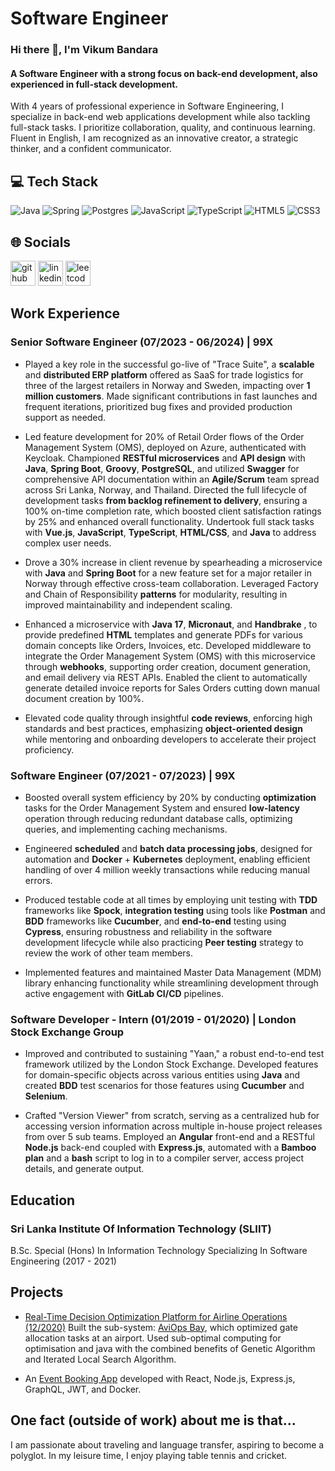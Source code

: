 # Software Engineer

### Hi there 👋, I'm Vikum Bandara
#### A Software Engineer with a strong focus on back-end development, also experienced in full-stack development.

With 4 years of professional experience in Software Engineering, I specialize in back-end web applications development while also tackling full-stack tasks. I prioritize collaboration, quality, and continuous learning. Fluent in English, I am recognized as an innovative creator, a strategic thinker, and a confident communicator.

## 💻 Tech Stack
![Java](https://img.shields.io/badge/java-%23ED8B00.svg?style=for-the-badge&logo=openjdk&logoColor=white) ![Spring](https://img.shields.io/badge/spring-%236DB33F.svg?style=for-the-badge&logo=spring&logoColor=white) ![Postgres](https://img.shields.io/badge/postgres-%23316192.svg?style=for-the-badge&logo=postgresql&logoColor=white) ![JavaScript](https://img.shields.io/badge/javascript-%23323330.svg?style=for-the-badge&logo=javascript&logoColor=%23F7DF1E) ![TypeScript](https://img.shields.io/badge/typescript-%23007ACC.svg?style=for-the-badge&logo=typescript&logoColor=white) ![HTML5](https://img.shields.io/badge/html5-%23E34F26.svg?style=for-the-badge&logo=html5&logoColor=white) ![CSS3](https://img.shields.io/badge/css3-%231572B6.svg?style=for-the-badge&logo=css3&logoColor=white)

## 🌐 Socials
[<img src='https://cdn.jsdelivr.net/npm/simple-icons@3.0.1/icons/github.svg' alt='github' height='40'>](https://github.com/vikumR)  [<img src='https://cdn.jsdelivr.net/npm/simple-icons@3.0.1/icons/linkedin.svg' alt='linkedin' height='40'>](https://www.linkedin.com/in/vikum-bandara/)  [<img src='https://cdn.jsdelivr.net/npm/simple-icons@3.0.1/icons/leetcode.svg' alt='leetcode' height='40'>](https://leetcode.com/u/VRB11/)  

## Work Experience
### Senior Software Engineer (07/2023 - 06/2024) | 99X
- Played a key role in the successful go-live of "Trace Suite", a **scalable** and **distributed ERP platform** offered as SaaS for trade logistics for three of the largest retailers in Norway and Sweden, impacting over **1 million customers**. Made significant contributions in fast launches and frequent iterations, prioritized bug fixes and provided production support as needed.

- Led feature development for 20% of Retail Order flows of the Order Management System (OMS), deployed on Azure, authenticated with Keycloak. Championed **RESTful microservices** and **API design** with **Java**, **Spring Boot**, **Groovy**, **PostgreSQL**, and utilized **Swagger** for comprehensive API documentation within an **Agile/Scrum** team spread across Sri Lanka, Norway, and Thailand. Directed the full lifecycle of development tasks **from backlog refinement to delivery**, ensuring a 100% on-time completion rate, which boosted client satisfaction ratings by 25% and enhanced overall functionality. Undertook full stack tasks with **Vue.js**, **JavaScript**, **TypeScript**, **HTML/CSS**, and **Java** to address complex user needs.

- Drove a 30% increase in client revenue by spearheading a microservice with **Java** and **Spring Boot** for a new feature set for a major retailer in Norway through effective cross-team collaboration. Leveraged Factory and Chain of Responsibility **patterns** for modularity, resulting in improved maintainability and independent scaling.

- Enhanced a microservice with **Java 17**, **Micronaut**, and **Handbrake** , to provide predefined **HTML** templates and generate PDFs for various domain concepts like Orders, Invoices, etc. Developed middleware to integrate the Order Management System (OMS) with this microservice through **webhooks**, supporting order creation, document generation, and email delivery via REST APIs. Enabled the client to automatically generate detailed invoice reports for Sales Orders cutting down manual document creation by 100%.

- Elevated code quality through insightful **code reviews**, enforcing high standards and best practices, emphasizing **object-oriented design** while mentoring and onboarding developers to accelerate their project proficiency.

### Software Engineer (07/2021 - 07/2023) | 99X
- Boosted overall system efficiency by 20% by conducting **optimization** tasks for the Order Management System and ensured **low-latency** operation through reducing redundant database calls, optimizing queries, and implementing caching mechanisms.

- Engineered **scheduled** and **batch data processing jobs**, designed for automation and **Docker** + **Kubernetes** deployment, enabling efficient handling of over 4 million weekly transactions while reducing manual errors.

- Produced testable code at all times by employing unit testing with **TDD** frameworks like **Spock**, **integration testing** using tools like **Postman** and **BDD** frameworks like **Cucumber**, and **end-to-end** testing using **Cypress**, ensuring robustness and reliability in the software development lifecycle while also practicing **Peer testing** strategy to review the work of other team members.

- Implemented features and maintained Master Data Management (MDM) library enhancing functionality while streamlining development through active engagement with **GitLab CI/CD** pipelines.

### Software Developer - Intern (01/2019 - 01/2020) | London Stock Exchange Group
- Improved and contributed to sustaining "Yaan," a robust end-to-end test framework utilized by the London Stock Exchange. Developed features for domain-specific objects across various entities using **Java** and created **BDD** test scenarios for those features using **Cucumber** and **Selenium**.

- Crafted "Version Viewer" from scratch, serving as a centralized hub for accessing version information across multiple in-house project releases from over 5 sub teams. Employed an **Angular** front-end and a RESTful **Node.js** back-end coupled with **Express.js**, automated with a **Bamboo plan** and a **bash** script to log in to a compiler server, access project details, and generate output.

## Education
### Sri Lanka Institute Of Information Technology (SLIIT)
B.Sc. Special (Hons) In Information Technology Specializing In Software Engineering (2017 - 2021)

## Projects
- [Real-Time Decision Optimization Platform for Airline Operations (12/2020)](https://ieeexplore.ieee.org/document/9357157)
Built the sub-system: [AviOps Bay](https://github.com/vikumR/AviOps_Bay), which optimized gate allocation tasks at an airport. Used sub-optimal computing for optimisation and java with the combined benefits of Genetic Algorithm and Iterated Local Search Algorithm.</br>

- An [Event Booking App](https://github.com/vikumR/react-graphql-event-booking-app) developed with React, Node.js, Express.js, GraphQL, JWT, and Docker.

## One fact (outside of work) about me is that...
I am passionate about traveling and language transfer, aspiring to become a polyglot. In my leisure time, I enjoy playing table tennis and cricket.
